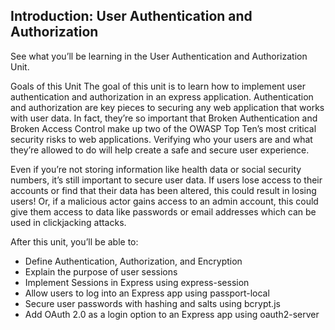 ## Introduction: User Authentication and Authorization

See what you’ll be learning in the User Authentication and Authorization Unit.

Goals of this Unit
The goal of this unit is to learn how to implement user authentication and authorization in an express application. Authentication and authorization are key pieces to securing any web application that works with user data. In fact, they’re so important that Broken Authentication and Broken Access Control make up two of the OWASP Top Ten’s most critical security risks to web applications. Verifying who your users are and what they’re allowed to do will help create a safe and secure user experience.

Even if you’re not storing information like health data or social security numbers, it’s still important to secure user data. If users lose access to their accounts or find that their data has been altered, this could result in losing users! Or, if a malicious actor gains access to an admin account, this could give them access to data like passwords or email addresses which can be used in clickjacking attacks.

After this unit, you’ll be able to:

- Define Authentication, Authorization, and Encryption
- Explain the purpose of user sessions
- Implement Sessions in Express using express-session
- Allow users to log into an Express app using passport-local
- Secure user passwords with hashing and salts using bcrypt.js
- Add OAuth 2.0 as a login option to an Express app using oauth2-server
